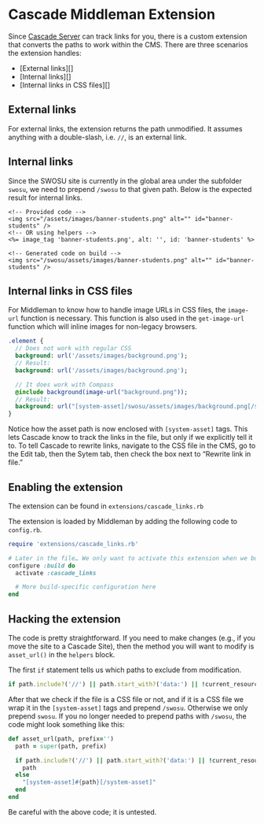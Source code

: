 # Cascade Middleman Extension

Since [Cascade Server][cascade] can track links for you, there is a custom extension that converts the paths to work within the CMS. There are three scenarios the extension handles:

[cascade]: http://www.hannonhill.com

* [External links][]
* [Internal links][]
* [Internal links in CSS files][]

## External links

For external links, the extension returns the path unmodified. It assumes anything with a double-slash, i.e. `//`, is an external link.

## Internal links

Since the SWOSU site is currently in the global area under the subfolder `swosu`, we need to prepend `/swosu` to that given path. Below is the expected result for internal links.

```erb
<!-- Provided code -->
<img src="/assets/images/banner-students.png" alt="" id="banner-students" />
<!-- OR using helpers -->
<%= image_tag 'banner-students.png', alt: '', id: 'banner-students' %>

<!-- Generated code on build -->
<img src="/swosu/assets/images/banner-students.png" alt="" id="banner-students" />
```

## Internal links in CSS files

For Middleman to know how to handle image URLs in CSS files, the `image-url` function is necessary. This function is also used in the `get-image-url` function which will inline images for non-legacy browsers.

```sass
.element {
  // Does not work with regular CSS
  background: url('/assets/images/background.png');
  // Result:
  background: url('/assets/images/background.png');

  // It does work with Compass
  @include background(image-url("background.png"));
  // Result:
  background: url("[system-asset]/swosu/assets/images/background.png[/system-asset]");
}
```

Notice how the asset path is now enclosed with `[system-asset]` tags. This lets Cascade know to track the links in the file, but only if we explicitly tell it to. To tell Cascade to rewrite links, navigate to the CSS file in the CMS, go to the Edit tab, then the Sytem tab, then check the box next to “Rewrite link in file.”

## Enabling the extension

The extension can be found in `extensions/cascade_links.rb`

The extension is loaded by Middleman by adding the following code to `config.rb`.

```ruby
require 'extensions/cascade_links.rb'

# Later in the file… We only want to activate this extension when we build.
configure :build do
  activate :cascade_links

  # More build-specific configuration here
end
```

## Hacking the extension

The code is pretty straightforward. If you need to make changes (e.g., if you move the site to a Cascade Site), then the method you will want to modify is `asset_url()` in the `helpers` block.

The first `if` statement tells us which paths to exclude from modification.

```ruby
if path.include?('//') || path.start_with?('data:') || !current_resource
```

After that we check if the file is a CSS file or not, and if it is a CSS file we wrap it in the `[system-asset]` tags and prepend `/swosu`. Otherwise we only prepend `swosu`. If you no longer needed to prepend paths with `/swosu`, the code might look something like this:

```ruby
def asset_url(path, prefix='')
  path = super(path, prefix)

  if path.include?('//') || path.start_with?('data:') || !current_resource || current_resource.ext != '.css'
    path
  else
    "[system-asset]#{path}[/system-asset]"
  end
end
```

Be careful with the above code; it is untested.


